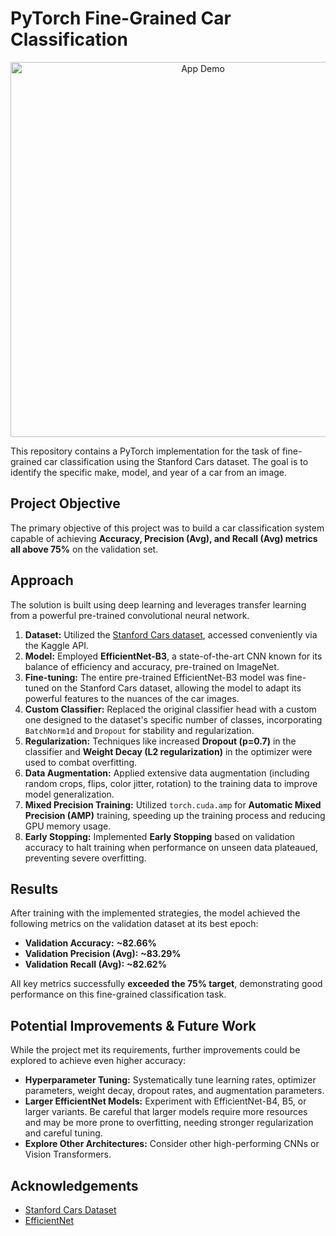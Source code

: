 # PyTorch Fine-Grained Car Classification
<div align="center">
  <img src="./demo-gif.gif" alt="App Demo" width="600"/>
</div>

This repository contains a PyTorch implementation for the task of fine-grained car classification using the Stanford Cars dataset. The goal is to identify the specific make, model, and year of a car from an image.

## Project Objective

The primary objective of this project was to build a car classification system capable of achieving **Accuracy, Precision (Avg), and Recall (Avg) metrics all above 75%** on the validation set.

## Approach

The solution is built using deep learning and leverages transfer learning from a powerful pre-trained convolutional neural network.

1.  **Dataset:** Utilized the [Stanford Cars dataset](https://www.kaggle.com/datasets/rickyyyyyyy/torchvision-stanford-cars), accessed conveniently via the Kaggle API.
2.  **Model:** Employed **EfficientNet-B3**, a state-of-the-art CNN known for its balance of efficiency and accuracy, pre-trained on ImageNet.
3.  **Fine-tuning:** The entire pre-trained EfficientNet-B3 model was fine-tuned on the Stanford Cars dataset, allowing the model to adapt its powerful features to the nuances of the car images.
4.  **Custom Classifier:** Replaced the original classifier head with a custom one designed to the dataset's specific number of classes, incorporating `BatchNorm1d` and `Dropout` for stability and regularization.
5.  **Regularization:** Techniques like increased **Dropout (p=0.7)** in the classifier and **Weight Decay (L2 regularization)** in the optimizer were used to combat overfitting.
6.  **Data Augmentation:** Applied extensive data augmentation (including random crops, flips, color jitter, rotation) to the training data to improve model generalization.
7.  **Mixed Precision Training:** Utilized `torch.cuda.amp` for **Automatic Mixed Precision (AMP)** training, speeding up the training process and reducing GPU memory usage.
8.  **Early Stopping:** Implemented **Early Stopping** based on validation accuracy to halt training when performance on unseen data plateaued, preventing severe overfitting.

## Results

After training with the implemented strategies, the model achieved the following metrics on the validation dataset at its best epoch:

* **Validation Accuracy:** **~82.66%**
* **Validation Precision (Avg):** **~83.29%**
* **Validation Recall (Avg):** **~82.62%**

All key metrics successfully **exceeded the 75% target**, demonstrating good performance on this fine-grained classification task.

## Potential Improvements & Future Work

While the project met its requirements, further improvements could be explored to achieve even higher accuracy:

* **Hyperparameter Tuning:** Systematically tune learning rates, optimizer parameters, weight decay, dropout rates, and augmentation parameters.
* **Larger EfficientNet Models:** Experiment with EfficientNet-B4, B5, or larger variants. Be careful that larger models require more resources and may be more prone to overfitting, needing stronger regularization and careful tuning.
* **Explore Other Architectures:** Consider other high-performing CNNs or Vision Transformers.


## Acknowledgements

* [Stanford Cars Dataset](https://www.kaggle.com/datasets/rickyyyyyyy/torchvision-stanford-cars)
* [EfficientNet](https://arxiv.org/abs/1905.11946)

